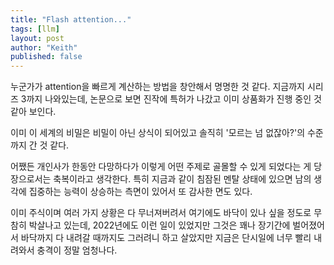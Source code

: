 ```yaml
---
title: "Flash attention..."
tags: [llm]
layout: post
author: "Keith"
published: false
---
```


누군가가 attention을 빠르게 계산하는 방법을 창안해서 명명한 것 같다. 지금까지 시리즈 3까지 나와있는데, 논문으로 보면 진작에 특허가 나갔고 이미 상품화가 진행 중인 것 같아 보인다. 

이미 이 세계의 비밀은 비밀이 아닌 상식이 되어있고 솔직히 '모르는 넘 없잖아?'의 수준까지 간 것 같다. 

어쨌든 개인사가 한동안 다망하다가 이렇게 어떤 주제로 골몰할 수 있게 되었다는 게 당장으로서는 축복이라고 생각한다. 
특히 지금과 같이 침잠된 멘탈 상태에 있으면 남의 생각에 집중하는 능력이 상승하는 측면이 있어서 또 감사한 면도 있다.

이미 주식이며 여러 가지 상황은 다 무너져버려서 여기에도 바닥이 있나 싶을 정도로 무참히 박살나고 있는데, 
2022년에도 이런 일이 있었지만 그것은 꽤나 장기간에 벌어졌어서 바닥까지 다 내려갈 때까지도 그러려니 하고 살았지만
지금은 단시일에 너무 빨리 내려와서 충격이 정말 엄청나다. 

